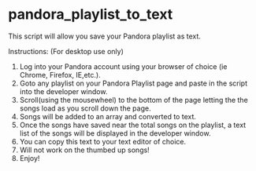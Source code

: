 # pandora_playlist_to_text
This script will allow you save your Pandora playlist as text.

Instructions:
(For desktop use only)
1. Log into your Pandora account using your browser of choice (ie Chrome, Firefox, IE,etc.).
2. Goto any playlist on your Pandora Playlist page and paste in the script into the developer window. 
3. Scroll(using the mousewheel) to the bottom of the page letting the the songs load as you scroll down the page.
4. Songs will be added to an array and converted to text.
5. Once the songs have saved near the total songs on the playlist, a text list of the songs will be displayed in the developer window.
6. You can copy this text to your text editor of choice.
7. Will not work on the thumbed up songs!
8. Enjoy!
